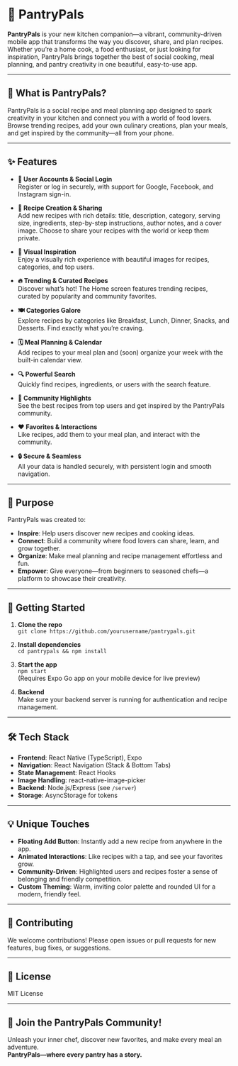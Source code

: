 # 🥕 PantryPals

**PantryPals** is your new kitchen companion—a vibrant, community-driven mobile app that transforms the way you discover, share, and plan recipes. Whether you’re a home cook, a food enthusiast, or just looking for inspiration, PantryPals brings together the best of social cooking, meal planning, and pantry creativity in one beautiful, easy-to-use app.

---

## 🌟 What is PantryPals?

PantryPals is a social recipe and meal planning app designed to spark creativity in your kitchen and connect you with a world of food lovers. Browse trending recipes, add your own culinary creations, plan your meals, and get inspired by the community—all from your phone.

---

## ✨ Features

- **👤 User Accounts & Social Login**  
  Register or log in securely, with support for Google, Facebook, and Instagram sign-in.

- **🍳 Recipe Creation & Sharing**  
  Add new recipes with rich details: title, description, category, serving size, ingredients, step-by-step instructions, author notes, and a cover image. Choose to share your recipes with the world or keep them private.

- **📸 Visual Inspiration**  
  Enjoy a visually rich experience with beautiful images for recipes, categories, and top users.

- **🔥 Trending & Curated Recipes**  
  Discover what’s hot! The Home screen features trending recipes, curated by popularity and community favorites.

- **🍽️ Categories Galore**  
  Explore recipes by categories like Breakfast, Lunch, Dinner, Snacks, and Desserts. Find exactly what you’re craving.

- **🗓️ Meal Planning & Calendar**  
  Add recipes to your meal plan and (soon) organize your week with the built-in calendar view.

- **🔍 Powerful Search**  
  Quickly find recipes, ingredients, or users with the search feature.

- **💬 Community Highlights**  
  See the best recipes from top users and get inspired by the PantryPals community.

- **❤️ Favorites & Interactions**  
  Like recipes, add them to your meal plan, and interact with the community.

- **🔒 Secure & Seamless**  
  All your data is handled securely, with persistent login and smooth navigation.

---

## 🎯 Purpose

PantryPals was created to:
- **Inspire**: Help users discover new recipes and cooking ideas.
- **Connect**: Build a community where food lovers can share, learn, and grow together.
- **Organize**: Make meal planning and recipe management effortless and fun.
- **Empower**: Give everyone—from beginners to seasoned chefs—a platform to showcase their creativity.

---

## 🚀 Getting Started

1. **Clone the repo**  
   `git clone https://github.com/yourusername/pantrypals.git`

2. **Install dependencies**  
   `cd pantrypals && npm install`

3. **Start the app**  
   `npm start`  
   (Requires Expo Go app on your mobile device for live preview)

4. **Backend**  
   Make sure your backend server is running for authentication and recipe management.

---

## 🛠️ Tech Stack

- **Frontend**: React Native (TypeScript), Expo
- **Navigation**: React Navigation (Stack & Bottom Tabs)
- **State Management**: React Hooks
- **Image Handling**: react-native-image-picker
- **Backend**: Node.js/Express (see `/server`)
- **Storage**: AsyncStorage for tokens

---


## 💡 Unique Touches

- **Floating Add Button**: Instantly add a new recipe from anywhere in the app.
- **Animated Interactions**: Like recipes with a tap, and see your favorites grow.
- **Community-Driven**: Highlighted users and recipes foster a sense of belonging and friendly competition.
- **Custom Theming**: Warm, inviting color palette and rounded UI for a modern, friendly feel.

---

## 🤝 Contributing

We welcome contributions! Please open issues or pull requests for new features, bug fixes, or suggestions.

---

## 📄 License

MIT License

---

## 🥗 Join the PantryPals Community!

Unleash your inner chef, discover new favorites, and make every meal an adventure.  
**PantryPals—where every pantry has a story.**
